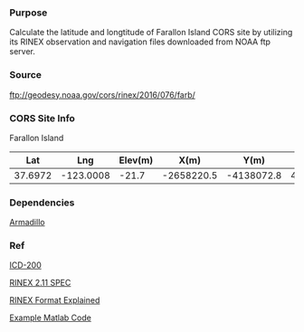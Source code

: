 ### Purpose
Calculate the latitude and longtitude of Farallon Island CORS site by utilizing its RINEX observation and navigation files downloaded from NOAA ftp server.

### Source
ftp://geodesy.noaa.gov/cors/rinex/2016/076/farb/

### CORS Site Info
Farallon Island

| Lat | Lng | Elev(m) | X(m) | Y(m) | Z(m) |
| --- | --- | ------- | ---- | ---- | ---- |	
| 37.6972 | -123.0008 | -21.7 | -2658220.5 | -4138072.8 | 4049411.8 |

### Dependencies

[Armadillo](http://arma.sourceforge.net/)

### Ref
[ICD-200](http://www.gps.gov/technical/icwg/ICD-GPS-200C.pdf)

[RINEX 2.11 SPEC](https://igscb.jpl.nasa.gov/igscb/data/format/rinex211.txt)

[RINEX Format Explained](https://emedia.rmit.edu.au/satellite/node/16)

[Example Matlab Code](http://kom.aau.dk/~borre/easy/)